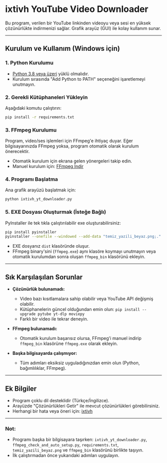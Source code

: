 # ixtivh YouTube Video Downloader

Bu program, verilen bir YouTube linkinden videoyu veya sesi en yüksek çözünürlükte indirmenizi sağlar. Grafik arayüz (GUI) ile kolay kullanım sunar.

---

## Kurulum ve Kullanım (Windows için)

### 1. Python Kurulumu
- [Python 3.8 veya üzeri](https://www.python.org/downloads/) yüklü olmalıdır.
- Kurulum sırasında "Add Python to PATH" seçeneğini işaretlemeyi unutmayın.

### 2. Gerekli Kütüphaneleri Yükleyin
Aşağıdaki komutu çalıştırın:
```bash
pip install -r requirements.txt
```

### 3. FFmpeg Kurulumu
Program, video/ses işlemleri için FFmpeg'e ihtiyaç duyar. Eğer bilgisayarınızda FFmpeg yoksa, program otomatik olarak kurulum önerecektir.
- Otomatik kurulum için ekrana gelen yönergeleri takip edin.
- Manuel kurulum için: [FFmpeg İndir](https://www.gyan.dev/ffmpeg/builds/)

### 4. Programı Başlatma
Ana grafik arayüzü başlatmak için:
```bash
python ixtivh_yt_downloader.py
```

### 5. EXE Dosyası Oluşturmak (İsteğe Bağlı)
PyInstaller ile tek tıkla çalıştırılabilir exe oluşturabilirsiniz:
```bash
pip install pyinstaller
pyinstaller --onefile --windowed --add-data "temiz_yazili_beyaz.png;." ixtivh_yt_downloader.py
```
- EXE dosyanız `dist` klasöründe oluşur.
- FFmpeg binary'sini (`ffmpeg.exe`) aynı klasöre koymayı unutmayın veya otomatik kurulumdan sonra oluşan `ffmpeg_bin` klasörünü ekleyin.

---

## Sık Karşılaşılan Sorunlar

- **Çözünürlük bulunamadı:**
    - Video bazı kısıtlamalara sahip olabilir veya YouTube API değişmiş olabilir.
    - Kütüphanelerin güncel olduğundan emin olun: `pip install --upgrade pytube yt-dlp moviepy`
    - Farklı bir video ile tekrar deneyin.

- **FFmpeg bulunamadı:**
    - Otomatik kurulum başarısız olursa, FFmpeg'i manuel indirip `ffmpeg_bin` klasörüne `ffmpeg.exe` olarak ekleyin.

- **Başka bilgisayarda çalışmıyor:**
    - Tüm adımları eksiksiz uyguladığınızdan emin olun (Python, bağımlılıklar, FFmpeg).

---

## Ek Bilgiler
- Program çoklu dil desteklidir (Türkçe/İngilizce).
- Arayüzde "Çözünürlükleri Getir" ile mevcut çözünürlükleri görebilirsiniz.
- Herhangi bir hata veya öneri için: [ixtivh](mailto:ixtivh@example.com)

---

### Not:
- Programı başka bir bilgisayara taşırken: `ixtivh_yt_downloader.py`, `ffmpeg_check_and_auto_setup.py`, `requirements.txt`, `temiz_yazili_beyaz.png` ve `ffmpeg_bin` klasörünü birlikte taşıyın.
- İlk çalıştırmadan önce yukarıdaki adımları uygulayın.
